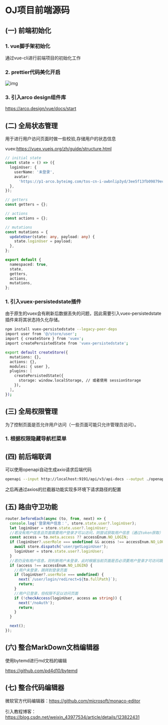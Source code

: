 # OJ项目前端源码

## (一) 前端初始化

### 1. vue脚手架初始化

通过vue-cli进行前端项目的初始化工作

### 2. prettier代码美化开启

![img](https://cdn.nlark.com/yuque/0/2024/png/43296583/1728722230734-8bb3e6bd-4868-4261-b6f4-6641ec9ebc25.png)

### 3. 引入arco design组件库

https://arco.design/vue/docs/start



## (二) 全局状态管理

用于进行用户访问页面时做一些校验,存储用户的状态信息

vuex:https://vuex.vuejs.org/zh/guide/structure.html

```typescript
// initial state
const state = () => ({
  loginUser: {
    userName: '未登录',
    avatar:
      'https://p1-arco.byteimg.com/tos-cn-i-uwbnlip3yd/3ee5f13fb09879ecb5185e440cef6eb9.png~tplv-uwbnlip3yd-webp.webp',
  },
});

// getters
const getters = {};

// actions
const actions = {};

// mutations
const mutations = {
  updateUser(state: any, payload: any) {
    state.loginUser = payload;
  },
};

export default {
  namespaced: true,
  state,
  getters,
  actions,
  mutations,
};
```

### 1. 引入vuex-persistedstate插件

由于原生的vuex会有刷新后数据丢失的问题，因此需要引入vuex-persistedstate插件来将其状态持久化存储。

```bash
npm install vuex-persistedstate --legacy-peer-deps
import user from '@/store/user';
import { createStore } from 'vuex';
import createPersistedState from 'vuex-persistedstate';

export default createStore({
  mutations: {},
  actions: {},
  modules: { user },
  plugins: [
    createPersistedState({
      storage: window.localStorage, // 或者使用 sessionStorage
    }),
  ],
});
```

## (三) 全局权限管理

为了控制页面是否允许用户访问（一些页面可能只允许管理员访问）。

### 1. 根据权限隐藏导航栏菜单



## (四) 前后端联调

可以使用openapi自动生成axio请求后端代码

```bash
openapi --input http://localhost:9191/api/v3/api-docs --output ./openapi --client axios
```

之后再通过axios的拦截器功能实现多环境下请求路径的配置

## (五) 路由守卫功能

```typescript
router.beforeEach(async (to, from, next) => {
  console.log('登录用户信息：', store.state.user?.loginUser);
  let loginUser = store.state.user?.loginUser;
  //若没有用户信息且页面需要用户登录才可以访问，则尝试获取用户信息（通过token获取）
  const access = to.meta.access ?? accessEnum.NO_LOGIN;
  if (loginUser?.userRole === undefined && access !== accessEnum.NO_LOGIN) {
    await store.dispatch('user/getLoginUser');
    loginUser = store.state.user?.loginUser;
  }
  //若仍没有用户信息，则判断用户未登录，此时根据当前页面是否必须要用户登录才可访问跳转到用户登录页面
  if (access !== accessEnum.NO_LOGIN) {
    //用户未登录，跳转到登录页面
    if (loginUser?.userRole === undefined) {
      next(`/user/login/redirect=${to.fullPath}`);
      return;
    }
    //用户已登录，但权限不足以访问页面
    if (!checkAccess(loginUser, access as string)) {
      next('/noAuth');
      return;
    }
  }

  next();
});
```

## (六) 整合MarkDown文档编辑器

使用bytemd进行md文档的编辑

https://github.com/pd4d10/bytemd

## (七) 整合代码编辑器

微软官方代码编辑器：https://github.com/microsoft/monaco-editor

引入教程博客：https://blog.csdn.net/weixin_43977534/article/details/123822431

